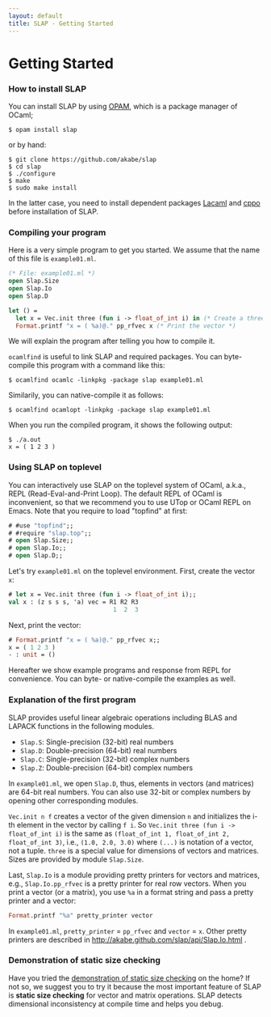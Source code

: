 ```yaml
---
layout: default
title: SLAP - Getting Started
---
```


Getting Started
===============

### How to install SLAP

You can install SLAP by using [OPAM](http://opam.ocamlpro.com/), which is a
package manager of OCaml;

```
$ opam install slap
```

or by hand:

```
$ git clone https://github.com/akabe/slap
$ cd slap
$ ./configure
$ make
$ sudo make install
```

In the latter case, you need to install dependent packages
[Lacaml](https://github.com/mmottl/lacaml) and
[cppo](http://mjambon.com/cppo.html) before installation of SLAP.

### Compiling your program

Here is a very simple program to get you started.
We assume that the name of this file is `example01.ml`.

```ocaml
(* File: example01.ml *)
open Slap.Size
open Slap.Io
open Slap.D

let () =
  let x = Vec.init three (fun i -> float_of_int i) in (* Create a three-dimensional vector. *)
  Format.printf "x = ( %a)@." pp_rfvec x (* Print the vector *)
```

We will explain the program after telling you how to compile it.

`ocamlfind` is useful to link SLAP and required packages.
You can byte-compile this program with a command like this:

```
$ ocamlfind ocamlc -linkpkg -package slap example01.ml
```

Similarily, you can native-compile it as follows:

```
$ ocamlfind ocamlopt -linkpkg -package slap example01.ml
```

When you run the compiled program, it shows the following output:

```
$ ./a.out
x = ( 1 2 3 )
```

### Using SLAP on toplevel

You can interactively use SLAP on the toplevel system of OCaml, a.k.a.,
REPL (Read-Eval-and-Print Loop). The default REPL of OCaml is inconvenient,
so that we recommend you to use UTop or OCaml REPL on Emacs.
Note that you require to load "topfind" at first:

```ocaml
# #use "topfind";;
# #require "slap.top";;
# open Slap.Size;;
# open Slap.Io;;
# open Slap.D;;
```

Let's try `example01.ml` on the toplevel environment.
First, create the vector `x`:

```ocaml
# let x = Vec.init three (fun i -> float_of_int i);;
val x : (z s s s, 'a) vec = R1 R2 R3
                             1  2  3
```

Next, print the vector:

```ocaml
# Format.printf "x = ( %a)@." pp_rfvec x;;
x = ( 1 2 3 )
- : unit = ()
```

Hereafter we show example programs and response from REPL for convenience.
You can byte- or native-compile the examples as well.

### Explanation of the first program

SLAP provides useful linear algebraic operations including BLAS and LAPACK
functions in the following modules.

- `Slap.S`: Single-precision (32-bit) real numbers
- `Slap.D`: Double-precision (64-bit) real numbers
- `Slap.C`: Single-precision (32-bit) complex numbers
- `Slap.Z`: Double-precision (64-bit) complex numbers

In `example01.ml`, we open `Slap.D`, thus, elements in vectors (and matrices)
are 64-bit real numbers. You can also use 32-bit or complex numbers by opening
other corresponding modules.

`Vec.init n f` creates a vector of the given dimension `n` and initializes
the i-th element in the vector by calling `f i`.
So `Vec.init three (fun i -> float_of_int i)` is the same as
`(float_of_int 1, float_of_int 2, float_of_int 3)`, i.e., `(1.0, 2.0, 3.0)`
where `(...)` is notation of a vector, not a tuple.
`three` is a special value for dimensions of vectors and matrices.
Sizes are provided by module `Slap.Size`.

Last, `Slap.Io` is a module providing pretty printers for vectors and matrices,
e.g., `Slap.Io.pp_rfvec` is a pretty printer for real row vectors. When you
print a vector (or a matrix), you use `%a` in a format string and pass a pretty
printer and a vector:

```ocaml
Format.printf "%a" pretty_printer vector
```

In `example01.ml`, `pretty_printer` = `pp_rfvec` and `vector` = `x`.
Other pretty printers are described in
http://akabe.github.com/slap/api/Slap.Io.html .

### Demonstration of static size checking

Have you tried the [demonstration of static size checking](index.html#demo) on
the home? If not so, we suggest you to try it because the most important feature
of SLAP is **static size checking** for vector and matrix operations.
SLAP detects dimensional inconsistency at compile time and helps you debug.
